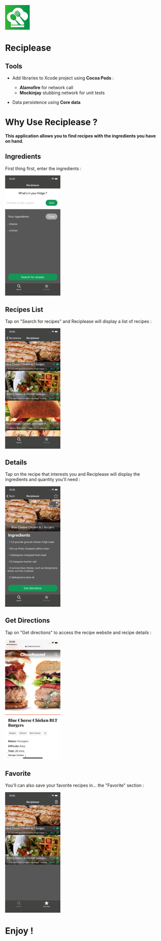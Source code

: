 <img src="AppImages/AppIcon.png" width="80">

# Reciplease

## Tools
* Add libraries to Xcode project using **Cocoa Pods** :
  * __Alamofire__ for network call
  * __Mockinjay__ stubbing network for unit tests

* Data persistence using **Core data**

# Why Use Reciplease ?
**This application allows you to find recipes with the ingredients you have on hand**.  

## Ingredients 
First thing first, enter the ingredients :  
    
 <img src="AppImages/IngredientsList.png" width="180">

## Recipes List
Tap on "Search for recipes" and Reciplease will display a list of recipes :       
 
 <img src="AppImages/RecipesList.png" width="180">   

## Details 
Tap on the recipe that interests you and Reciplease will display the ingredients and quantity you'll need :  
 
  <img src="AppImages/Details.png" width="180">   

## Get Directions 
Tap on "Get directions" to access the recipe website and recipe details :    
  
  <img src="AppImages/WebSite.png" width="180">   

## Favorite
You'll can also save your favorite recipes in... the "Favorite" section :    

  <img src="AppImages/Favorites.png" width="180">
  
 # Enjoy !

  
 
